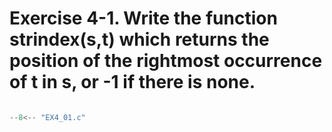 # Exercise 4-1. Write the function strindex(s,t) which returns the position of the rightmost occurrence of t in s, or -1 if there is none.

``` c

--8<-- "EX4_01.c"

```
